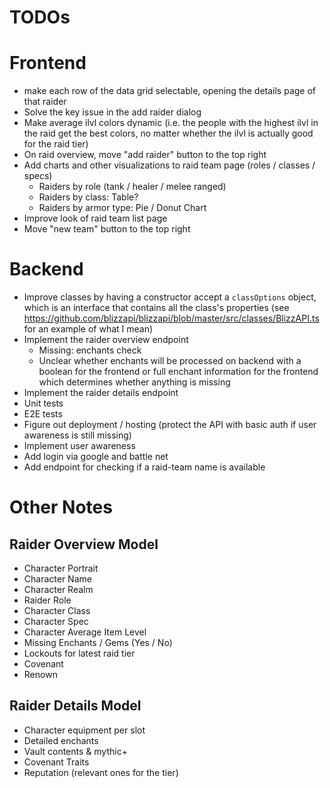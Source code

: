 # TODOs

# Frontend

- make each row of the data grid selectable, opening the details page of that raider
- Solve the key issue in the add raider dialog
- Make average ilvl colors dynamic (i.e. the people with the highest ilvl in the raid get the best colors, no matter whether the ilvl is actually good for the raid tier)
- On raid overview, move "add raider" button to the top right
- Add charts and other visualizations to raid team page (roles / classes / specs)
    - Raiders by role (tank / healer / melee ranged)
    - Raiders by class: Table?
    - Raiders by armor type: Pie / Donut Chart
- Improve look of raid team list page
- Move "new team" button to the top right

# Backend

- Improve classes by having a constructor accept a `classOptions` object, which is an interface that contains all the class's properties (see https://github.com/blizzapi/blizzapi/blob/master/src/classes/BlizzAPI.ts for an example of what I mean)
- Implement the raider overview endpoint
    - Missing: enchants check
    - Unclear whether enchants will be processed on backend with a boolean for the frontend or full enchant information for the frontend which determines whether anything is missing
- Implement the raider details endpoint
- Unit tests
- E2E tests
- Figure out deployment / hosting (protect the API with basic auth if user awareness is still missing)
- Implement user awareness
- Add login via google and battle net
- Add endpoint for checking if a raid-team name is available

# Other Notes

## Raider Overview Model

- Character Portrait
- Character Name
- Character Realm
- Raider Role
- Character Class
- Character Spec
- Character Average Item Level
- Missing Enchants / Gems (Yes / No)
- Lockouts for latest raid tier
- Covenant
- Renown

## Raider Details Model

- Character equipment per slot
- Detailed enchants
- Vault contents & mythic+
- Covenant Traits
- Reputation (relevant ones for the tier)